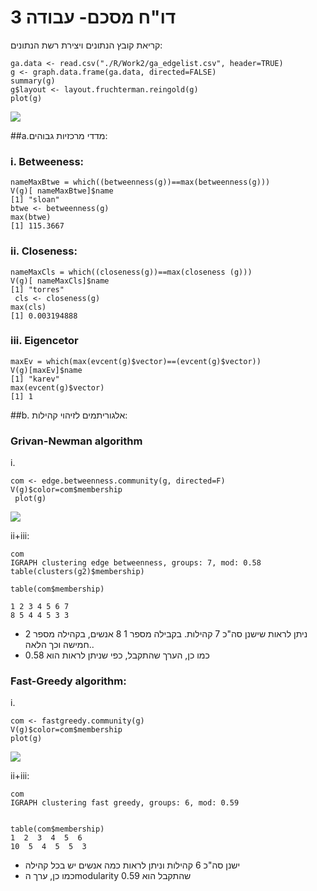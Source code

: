 # דו"ח מסכם- עבודה 3
קריאת קובץ הנתונים ויצירת רשת הנתונים:
```{r}
ga.data <- read.csv("./R/Work2/ga_edgelist.csv", header=TRUE) 
g <- graph.data.frame(ga.data, directed=FALSE) 
summary(g) 
g$layout <- layout.fruchterman.reingold(g) 
plot(g) 

```
![](https://cloud.githubusercontent.com/assets/17852872/14914180/b5b6d1ac-0e10-11e6-9b10-de7a409ed1f4.png)

##a.מדדי מרכזיות גבוהים:
###	i.	Betweeness:

```{r}
nameMaxBtwe = which((betweenness(g))==max(betweenness(g)))
V(g)[ nameMaxBtwe]$name
[1] "sloan"
btwe <- betweenness(g)
max(btwe)
[1] 115.3667
```

###	ii.	Closeness:

```{r}
nameMaxCls = which((closeness(g))==max(closeness (g)))
V(g)[ nameMaxCls]$name
[1] "torres"
 cls <- closeness(g)
max(cls)
[1] 0.003194888
```


###	iii.	Eigencetor

```{r}
maxEv = which(max(evcent(g)$vector)==(evcent(g)$vector))
V(g)[maxEv]$name
[1] "karev"
max(evcent(g)$vector)
[1] 1
```
##b. אלגוריתמים לזיהוי קהילות:

###	Grivan-Newman algorithm
i.	
```{r}
com <- edge.betweenness.community(g, directed=F)
V(g)$color=com$membership
 plot(g)
```
![](https://cloud.githubusercontent.com/assets/17852872/14914178/b5b3820e-0e10-11e6-8996-445169942bf2.png)

ii+iii:
```{r}
com
IGRAPH clustering edge betweenness, groups: 7, mod: 0.58
table(clusters(g2)$membership)

table(com$membership)

1 2 3 4 5 6 7 
8 5 4 4 5 3 3 
```
* ניתן לראות שישנן סה"כ 7 קהילות. בקבילה מספר 1 8 אנשים, בקהילה מספר 2 חמישה וכך הלאה..
* כמו כן, הערך שהתקבל, כפי שניתן לראות הוא 0.58

###	Fast-Greedy algorithm:
i.	
```{r}
com <- fastgreedy.community(g)
V(g)$color=com$membership
plot(g)
```
![](https://cloud.githubusercontent.com/assets/17852872/14914179/b5b3375e-0e10-11e6-839c-a7d330e8275b.png)

ii+iii:
```{r}
com
IGRAPH clustering fast greedy, groups: 6, mod: 0.59


table(com$membership)
1  2  3  4  5  6 
10  5  4  5  5  3 
```
* ישנן סה"כ 6 קהילות וניתן לראות כמה אנשים יש בכל קהילה
* כמו כן, ערך הmodularity שהתקבל הוא 0.59

